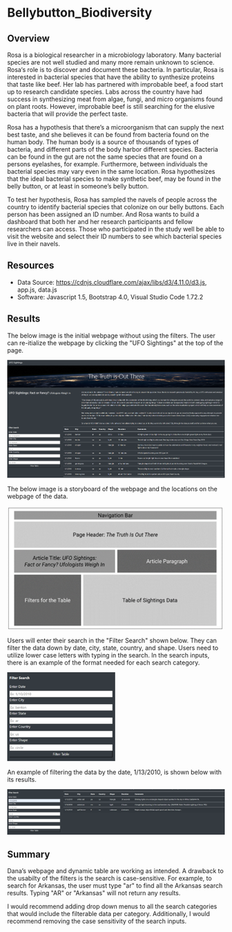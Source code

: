 # Bellybutton_Biodiversity

## Overview
Rosa is a biological researcher in a microbiology laboratory. Many bacterial species are not well studied and many more remain unknown to science. Rosa‘s role is to discover and document these bacteria. In particular, Rosa is interested in bacterial species that have the ability to synthesize proteins that taste like beef. Her lab has partnered with improbable beef, a food start up to research candidate species. Labs across the country have had success in synthesizing meat from algae, fungi, and micro organisms found on plant roots. However, improbable beef is still searching for the elusive bacteria that will provide the perfect taste. 

Rosa has a hypothesis that there’s a microorganism that can supply the next best taste, and she believes it can be found from bacteria found on the human body. The human body is a source of thousands of types of bacteria, and different parts of the body harbor different species. Bacteria can be found in the gut are not the same species that are found on a persons eyelashes, for example. Furthermore, between individuals the bacterial species may vary even in the same location. Rosa hypothesizes that the ideal bacterial species to make synthetic beef, may be found in the belly button, or at least in someone’s belly button. 

To test her hypothesis, Rosa has sampled the navels of people across the country to identify bacterial species that colonize on our belly buttons. Each person has been assigned an ID number. And Rosa wants to build a dashboard that both her and her research participants and fellow researchers can access. Those who participated in the study well be able to visit the website and select their ID numbers to see which bacterial species live in their navels. 

## Resources
- Data Source: https://cdnjs.cloudflare.com/ajax/libs/d3/4.11.0/d3.js, app.js, data.js
- Software: Javascript 1.5, Bootstrap 4.0, Visual Studio Code 1.72.2 

## Results
The below image is the initial webpage without using the filters. The user can re-itialize the webpage by clicking the "UFO Sightings" at the top of the page. 

<img src="https://github.com/laneyberm/UFOs/blob/main/static/images/index.png" width="800">

The below image is a storyboard of the webpage and the locations on the webpage of the data.

<img src="https://github.com/laneyberm/UFOs/blob/main/static/images/storyboard.png" width="500">

Users will enter their search in the "Filter Search" shown below. They can filter the data down by date, city, state, country, and shape. Users need to utilize lower case letters with typing in the search. In the search inputs, there is an example of the format needed for each search category. 

<img src="https://github.com/laneyberm/UFOs/blob/main/static/images/filter_search.png" width="250">

An example of filtering the data by the date, 1/13/2010, is shown below with its results.

<img src="https://github.com/laneyberm/UFOs/blob/main/static/images/filtered_date.png" width="800">

## Summary
Dana’s webpage and dynamic table are working as intended. A drawback to the usabilty of the filters is the search is case-sensitive. For example, to search for Arkansas, the user must type "ar" to find all the Arkansas search results. Typing "AR" or "Arkansas" will not return any results. 

I would recommend adding drop down menus to all the search categories that would include the filterable data per category. Additionally, I would recommend removing the case sensitivity of the search inputs. 

